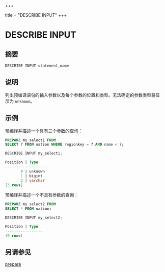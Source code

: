 +++

title = "DESCRIBE INPUT"
+++

# DESCRIBE INPUT

## 摘要

``` sql
DESCRIBE INPUT statement_name
```

## 说明

列出预编译语句的输入参数以及每个参数的位置和类型。无法确定的参数类型将显示为 `unknown`。

## 示例

预编译并描述一个具有三个参数的查询：

``` sql
PREPARE my_select1 FROM
SELECT ? FROM nation WHERE regionkey = ? AND name < ?;
```

``` sql
DESCRIBE INPUT my_select1;
```

``` sql
Position | Type
--------------------
       0 | unknown
       1 | bigint
       2 | varchar
(3 rows)
```

预编译并描述一个不具有参数的查询：

``` sql
PREPARE my_select2 FROM
SELECT * FROM nation;
```

``` sql
DESCRIBE INPUT my_select2;
```

``` sql
Position | Type
-----------------
(0 rows)
```

## 另请参见

[prepare](./prepare.html)